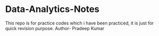 # Data-Analytics-Notes
This repo is for practice codes which i have been practiced, it is just for quick revision purpose.
Author- Pradeep Kumar
